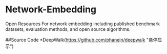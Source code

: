 # Network-Embedding
Open Resources For network embedding including published benchmark datasets, evaluation methods, and open source algorithms.

##Source Code
  *DeepWalk(https://github.com/phanein/deepwalk "悬停显示")

